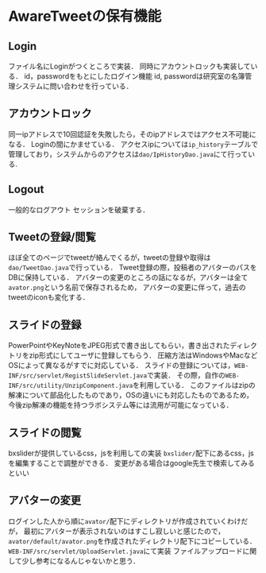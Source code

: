 # AwareTweetの保有機能

## Login
ファイル名にLoginがつくところで実装．
同時にアカウントロックも実装している．
id，passwordをもとにしたログイン機能
id, passwordは研究室の名簿管理システムに問い合わせを行っている．

## アカウントロック
同一ipアドレスで10回認証を失敗したら，そのipアドレスではアクセス不可能になる．
Loginの間にかませている．
アクセスipについては`ip_history`テーブルで管理しており，システムからのアクセスは`dao/IpHistoryDao.java`にて行っている.

## Logout
一般的なログアウト
セッションを破棄する．

## Tweetの登録/閲覧
ほぼ全てのページでtweetが絡んでくるが，tweetの登録や取得は`dao/TweetDao.java`で行っている．
Tweet登録の際，投稿者のアバターのパスをDBに保持している．
アバターの変更のところの話になるが，アバターは全て`avator.png`という名前で保存されるため，
アバターの変更に伴って，過去のtweetのiconも変化する．

## スライドの登録
PowerPointやKeyNoteをJPEG形式で書き出してもらい，書き出されたディレクトリをzip形式にしてユーザに登録してもらう．
圧縮方法はWindowsやMacなどOSによって異なるがすでに対応している．
スライドの登録については，`WEB-INF/src/servlet/RegistSlideServlet.java`で実装．
その際，自作の`WEB-INF/src/utility/UnzipComponent.java`を利用している．
このファイルはzipの解凍について部品化したものであり，OSの違いにも対応したものであるため，
今後zip解凍の機能を持つラボシステム等には流用が可能になっている．

## スライドの閲覧
bxsliderが提供しているcss，jsを利用しての実装
`bxslider/`配下にあるcss，jsを編集することで調整ができる．
変更がある場合はgoogle先生で検索してみるといい

## アバターの変更
ログインした人から順に`avator/`配下にディレクトリが作成されていくわけだが，
最初にアバターが表示されないのはすこし寂しいと感じたので，
`avator/default/avator.png`を作成されたディレクトリ配下にコピーしている．
`WEB-INF/src/servlet/UploadServlet.java`にて実装
ファイルアップロードに関して少し参考になるんじゃないかと思う．
